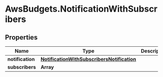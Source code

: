 # AwsBudgets.NotificationWithSubscribers

## Properties

Name | Type | Description | Notes
------------ | ------------- | ------------- | -------------
**notification** | [**NotificationWithSubscribersNotification**](NotificationWithSubscribersNotification.md) |  | 
**subscribers** | **Array** |  | 


